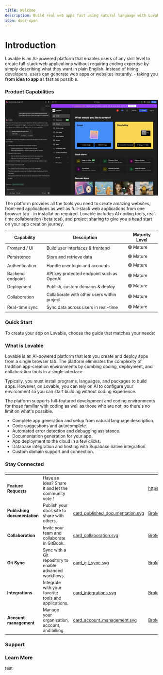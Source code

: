 ```yaml
---
title: Welcome
description: Build real web apps fast using natural language with Lovable
icon: door-open
---
```


# Introduction

Lovable is an AI-powered platform that enables users of any skill level to create full-stack web applications without requiring coding expertise by simply describing what they want in plain English. Instead of hiring developers, users can generate web apps or websites instantly. - taking you **from idea to app** as fast as possible.

### Product Capabilities

![lovable application overview](../.gitbook/assets/lovable-editor-v2.png)

The platform provides all the tools you need to create amazing websites, front-end applications as well as full-stack web applications from one browser tab - in installation required. Lovable includes AI coding tools, real-time collaboration (beta test), and project sharing to give you a head start on your app creation journey.

| Capability       | Description                                 | Maturity Level |
| ---------------- | ------------------------------------------- | -------------- |
| Frontend / UI    | Build user interfaces & frontend            | 🟢 Mature      |
| Persistence      | Store and retrieve data                     | 🟢 Mature      |
| Authentication   | Handle user login and accounts              | 🟢 Mature      |
| Backend endpoint | API key protected endpoint such as OpenAI   | 🟢 Mature      |
| Deployment       | Publish, custom domains & deploy            | 🟢 Mature      |
| Collaboration    | Collaborate with other users within project | 🟢 Mature      |
| Real-time sync   | Sync data across users in real-time         | 🟢 Mature      |

### Quick Start

To create your app on Lovable, choose the guide that matches your needs:

### What is Lovable

Lovable is an AI-powered platform that lets you create and deploy apps from a single browser tab. The platform eliminates the complexity of tradition app-creation environments by combing coding, deployment, and collaboration tools in a single interface.

Typically, you must install programs, languages, and packages to build apps. However, on Lovable, you can rely on AI to configure your environment so you can start building without coding experience.

The platform supports full-featured development and coding environments for those familiar with coding as well as those who are not, so there's no limit on what's possible.

* Complete app generation and setup from natural language description.
* Code suggestions and autocomplete.
* Automated error detection and debugging assistance.
* Documentation generation for your app.
* App deployment to the cloud in a few clicks.
* Database integration and hosting with Supabase native integration.
* Custom domain support and connection.

### Stay Connected

<table data-view="cards"><thead><tr><th></th><th></th><th data-hidden data-card-cover data-type="files"></th><th data-hidden data-card-target data-type="content-ref"></th></tr></thead><tbody><tr><td><strong>Feature Requests</strong> </td><td>Have an idea? Share it and let the community vote.!</td><td></td><td><a href="https://feedback.lovable.dev/">https://feedback.lovable.dev/</a></td></tr><tr><td><strong>Publishing documentation</strong></td><td>Publish your docs site to share with others.</td><td><a href="../.gitbook/assets/card_published_documentation.svg">card_published_documentation.svg</a></td><td><a href="broken-reference">Broken link</a></td></tr><tr><td><strong>Collaboration</strong></td><td>Invite your team and collaborate in GitBook.</td><td><a href="../.gitbook/assets/card_collaboration.svg">card_collaboration.svg</a></td><td><a href="broken-reference">Broken link</a></td></tr><tr><td><strong>Git Sync</strong></td><td>Sync with a Git repository to enable advanced workflows.</td><td><a href="../.gitbook/assets/card_git_sync.svg">card_git_sync.svg</a></td><td><a href="broken-reference">Broken link</a></td></tr><tr><td><strong>Integrations</strong></td><td>Integrate with your favorite tools and applications.</td><td><a href="../.gitbook/assets/card_integrations.svg">card_integrations.svg</a></td><td><a href="broken-reference">Broken link</a></td></tr><tr><td><strong>Account management</strong></td><td>Manage your organization, account, and billing.</td><td><a href="../.gitbook/assets/card_account_management.svg">card_account_management.svg</a></td><td><a href="broken-reference">Broken link</a></td></tr></tbody></table>

### Support

### Learn More

test
